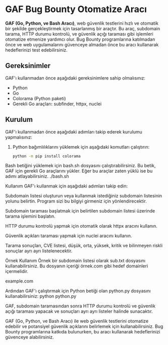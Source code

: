 
# GAF Bug Bounty Otomatize Aracı

**GAF (Go, Python, ve Bash Aracı)**, web güvenlik testlerini hızlı ve otomatik bir şekilde gerçekleştirmek için tasarlanmış bir araçtır. Bu araç, subdomain tarama, HTTP durumu kontrolü, ve güvenlik açığı taraması gibi işlemleri otomatize etmenize yardımcı olur. Bug Bounty programlarına katılmadan önce ve web uygulamalarını güvenceye almadan önce bu aracı kullanarak hedeflerinizi test edebilirsiniz.

## Gereksinimler

GAF'ı kullanmadan önce aşağıdaki gereksinimlere sahip olmalısınız:

- Python
- Go
- Colorama (Python paketi)
- Gerekli Go araçları: subfinder, httpx, nuclei

## Kurulum

GAF'ı kullanmadan önce aşağıdaki adımları takip ederek kurulumu yapmalısınız:

1. Python bağımlılıklarını yüklemek için aşağıdaki komutları çalıştırın:

   ```bash
   python -m pip install colorama
Bash betiğini yüklemek için bash.sh dosyasını çalıştırabilirsiniz. Bu betik, GAF için gerekli Go araçlarını yükler. Eğer bu araçlar zaten yüklü ise bu adımı atlayabilirsiniz.
    ./bash.sh

Kullanım
GAF'ı kullanmak için aşağıdaki adımları takip edin:

Subdomain listesi oluşturun veya kullanmak istediğiniz subdomain listesinin yolunu belirtin. Program sizi bu bilgiyi girmeniz için yönlendirecektir.

Subdomain taraması başlatmak için belirtilen subdomain listesi üzerinde tarama işlemini başlatın.

HTTP durumu kontrolü yapmak için otomatik olarak httpx aracını kullanın.

Güvenlik açıkları taraması yapmak için nuclei aracını kullanın.

Tarama sonuçları, CVE listesi, düşük, orta, yüksek, kritik ve bilinmeyen riskli sonuçlar ayrı ayrı listelenecektir.

Örnek Kullanım
Örnek bir subdomain listesi olarak sub.txt dosyasını kullanabilirsiniz. Bu dosyanın içeriği örnek.com gibi hedef domainleri içermelidir.

   example.com

Ardından GAF'ı çalıştırmak için Python betiği olan python.py dosyasını kullanabilirsiniz:
    python python.py

GAF, subdomain taramasından sonra HTTP durumu kontrolü ve güvenlik açığı taraması yapacak ve sonuçları ayrı ayrı listeler halinde sunacaktır.

GAF (Go, Python, ve Bash Aracı) ile web güvenlik testlerini otomatize edebilir ve potansiyel güvenlik açıklarını belirlemek için kullanabilirsiniz. Bug Bounty programlarına katkıda bulunurken, bu aracı kullanarak hedeflerinizi güvenceye alabilirsiniz.

